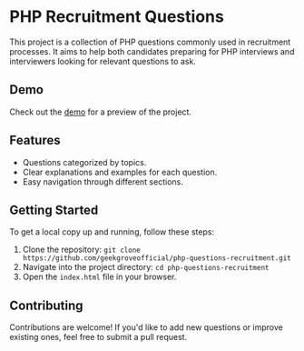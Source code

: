 # PHP Recruitment Questions

This project is a collection of PHP questions commonly used in recruitment processes. It aims to help both candidates preparing for PHP interviews and interviewers looking for relevant questions to ask.

## Demo

Check out the [demo](https://geekgroveofficial.github.io/php-questions-recruitment/) for a preview of the project.

## Features

- Questions categorized by topics.
- Clear explanations and examples for each question.
- Easy navigation through different sections.

## Getting Started

To get a local copy up and running, follow these steps:

1. Clone the repository: `git clone https://github.com/geekgroveofficial/php-questions-recruitment.git`
2. Navigate into the project directory: `cd php-questions-recruitment`
3. Open the `index.html` file in your browser.

## Contributing

Contributions are welcome! If you'd like to add new questions or improve existing ones, feel free to submit a pull request.
